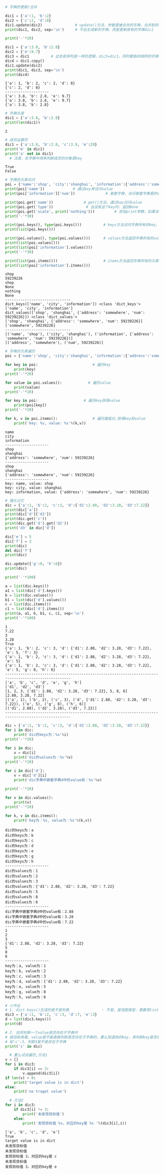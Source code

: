 ```python
# 字典的更新/合并

dic1 = {'a':1, 'b':2}
dic2 = {'c':2, 'd':8}
dic1.update(dic2)               # update()方法，参数是被合并的字典，合并到的目标字典dic1改变，但是被合并的dic2仍然存在
print(dic1, dic2, sep='\n')     # 不会生成新的字典，而是更新原有的字典dic1

print('-'*20)

dic1 = {'a':3.8, 'b':2.8}
dic2 = {'e':9.7}
dic3 = dic1          # 此处和序列是一样的逻辑，dic3=dic1，同时都指向相同的字典{'a':3.8, 'b':2.8}；当这个字典添加了元素之后，dic3随之改变
dic4 = dic1.copy()           
dic1.update(dic2)
print(dic1, dic3, sep='\n')
print(dic4)
```

    {'a': 1, 'b': 2, 'c': 2, 'd': 8}
    {'c': 2, 'd': 8}
    --------------------
    {'a': 3.8, 'b': 2.8, 'e': 9.7}
    {'a': 3.8, 'b': 2.8, 'e': 9.7}
    {'a': 3.8, 'b': 2.8}
    


```python
# 字典长度
dic1 = {'a':3.8, 'b':2.8}
print(len(dic1))
```

    2
    


```python
# 成员运算符
dic1 = {'a':3.8, 'b':2.8, 'c':3.9, 'm':29}
print('m' in dic1)
print('a' not in dic1)
  # 注意，在字典中用来判断成员的对象是key
```

    True
    False
    


```python
# 字典的元素访问
poi = {'name':'shop', 'city':'shanghai', 'information':{'address':'somewhere', 'num':59239226}}
print(poi['name'])             # 通过key来访问value
print(poi['information']['num'])              # 嵌套字典，访问嵌套字典里的value，可以层层指定到对应的key

print(poi.get('name'))              # get()方法，通过key访问value
print(poi.get('type'))               # 当没有这个key时，返回None
print(poi.get('scale', print('nothing')))         # 添加print参数，如果没有的话输出nothing
print('-'*30)

print(poi.keys(), type(poi.keys()))          # keys方法访问字典所有的key，返回的是视图类型，可以转化为list查看
print(list(poi.keys()))

print(poi.values(), type(poi.values()))      # values方法返回字典所有的value，原理同keys相同
print(list(poi.values()))
print(list(poi['information'].values()))
print('-'*30)

print(list(poi.items()))                     # items方法返回字典所有的元素，原理同keys
print(list(poi['information'].items()))

```

    shop
    59239226
    shop
    None
    nothing
    None
    ------------------------------
    dict_keys(['name', 'city', 'information']) <class 'dict_keys'>
    ['name', 'city', 'information']
    dict_values(['shop', 'shanghai', {'address': 'somewhere', 'num': 59239226}]) <class 'dict_values'>
    ['shop', 'shanghai', {'address': 'somewhere', 'num': 59239226}]
    ['somewhere', 59239226]
    ------------------------------
    [('name', 'shop'), ('city', 'shanghai'), ('information', {'address': 'somewhere', 'num': 59239226})]
    [('address', 'somewhere'), ('num', 59239226)]
    


```python
# 字典的元素遍历
poi = {'name':'shop', 'city':'shanghai', 'information':{'address':'somewhere', 'num':59239226}}

for key in poi:                         # 遍历key
    print(key)
print('-'*20)

for value in poi.values():            # 遍历value
    print(value)   
print('-'*20) 

for key in poi:                     # 遍历key获得value
    print(poi[key])   
print('-'*20) 

for k, v in poi.items():                # 遍历键值对,获得key和value
    print('key: %s, value: %s'%(k,v))
```

    name
    city
    information
    --------------------
    shop
    shanghai
    {'address': 'somewhere', 'num': 59239226}
    --------------------
    shop
    shanghai
    {'address': 'somewhere', 'num': 59239226}
    --------------------
    key: name, value: shop
    key: city, value: shanghai
    key: information, value: {'address': 'somewhere', 'num': 59239226}
    


```python
# 强化记忆
dic = {'a':1, 'b':2, 'c':3, 'd':{'d1':2.88, 'd2':3.28, 'd3':7.22}}
print(dic['a'])
print(dic['d']['d3'])
print(dic.get('c'))
print(dic.get('d').get('d2'))
print('d3' in dic['d'])

dic['e'] = 5
dic['f'] = 3
print(dic)
del dic['f']
print(dic)

dic.update({'g':8, 'h':6})
print(dic)

print('-'*100)

a = list(dic.keys())
a1 = list(dic['d'].keys())
b = list(dic.values())
b1 = list(dic['d'].values())
c = list(dic.items())
c1 = list(dic['d'].items())
print(a, a1, b, b1, c, c1, sep='\n')
print('-'*100)


```

    1
    7.22
    3
    3.28
    True
    {'a': 1, 'b': 2, 'c': 3, 'd': {'d1': 2.88, 'd2': 3.28, 'd3': 7.22}, 'e': 5, 'f': 3}
    {'a': 1, 'b': 2, 'c': 3, 'd': {'d1': 2.88, 'd2': 3.28, 'd3': 7.22}, 'e': 5}
    {'a': 1, 'b': 2, 'c': 3, 'd': {'d1': 2.88, 'd2': 3.28, 'd3': 7.22}, 'e': 5, 'g': 8, 'h': 6}
    ----------------------------------------------------------------------------------------------------
    ['a', 'b', 'c', 'd', 'e', 'g', 'h']
    ['d1', 'd2', 'd3']
    [1, 2, 3, {'d1': 2.88, 'd2': 3.28, 'd3': 7.22}, 5, 8, 6]
    [2.88, 3.28, 7.22]
    [('a', 1), ('b', 2), ('c', 3), ('d', {'d1': 2.88, 'd2': 3.28, 'd3': 7.22}), ('e', 5), ('g', 8), ('h', 6)]
    [('d1', 2.88), ('d2', 3.28), ('d3', 7.22)]
    ----------------------------------------------------------------------------------------------------
    


```python
dic = {'a':1, 'b':2, 'c':3, 'd':{'d1':2.88, 'd2':3.28, 'd3':7.22}}
for i in dic:
    print('dic的keys为：%s'%i)
print('-'*20)    
    
for i in dic:
    v = dic[i]
    print('dic的values为：%s'%v)
print('-'*20)

for i in dic['d']:
    v = dic['d'][i]
    print('dic字典中嵌套字典d中的value有：%s'%v)
  
print('-'*20)

for v in dic.values():
    print(v)
print('-'*20)

for k, v in dic.items():
    print('key为：%s, value为：%s'%(k,v))
```

    dic的keys为：a
    dic的keys为：b
    dic的keys为：c
    dic的keys为：d
    dic的keys为：e
    dic的keys为：g
    dic的keys为：h
    --------------------
    dic的values为：1
    dic的values为：2
    dic的values为：3
    dic的values为：{'d1': 2.88, 'd2': 3.28, 'd3': 7.22}
    dic的values为：5
    dic的values为：8
    dic的values为：6
    --------------------
    dic字典中嵌套字典d中的value有：2.88
    dic字典中嵌套字典d中的value有：3.28
    dic字典中嵌套字典d中的value有：7.22
    --------------------
    1
    2
    3
    {'d1': 2.88, 'd2': 3.28, 'd3': 7.22}
    5
    8
    6
    --------------------
    key为：a, value为：1
    key为：b, value为：2
    key为：c, value为：3
    key为：d, value为：{'d1': 2.88, 'd2': 3.28, 'd3': 7.22}
    key为：e, value为：5
    key为：g, value为：8
    key为：h, value为：6
    


```python
# 小作业
# 1. dict.keys()生成的是不是列表               : 不是，是视图类型，需要用list()函数转换为列表方便查看
dic3 = {'a':1, 'b':2, 'c':3, 'd':7, 'e':3}
d = list(dic3.keys())
print(d)

# 2. 如何判断一个value是否存在于字典中
# 就目前来看，value是不能直接判断是否存在于字典的，要么知道他的key，来判断key是否存在于字典
# 如'c':3，判断3是不是存在于字典
print('c' in dic)

  # 要么试试遍历,方法1
v = []
for i in dic3:
    if dic3[i] == 3:
        v.append(dic3[i])
if len(v) > 0:
    print('target value is in dict')
else:
    print('no traget value')

  # 方法2  
for i in dic3:
    if dic3[i] != 3:
        print('未发现目标值')
    else:
        print('发现目标值 %s，对应的key是 %s '%(dic3[i],i))
```

    ['a', 'b', 'c', 'd', 'e']
    True
    target value is in dict
    未发现目标值
    未发现目标值
    发现目标值 3，对应的key是 c 
    未发现目标值
    发现目标值 3，对应的key是 e 
    
